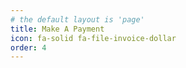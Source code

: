 ```yaml
---
# the default layout is 'page'
title: Make A Payment
icon: fa-solid fa-file-invoice-dollar
order: 4
---
```


<head>
<script 
  src="https://www.paypal.com/sdk/js?client-id=BAAfTvbygTUD4MCBtzjZF2uqY261QZ6_H36VWQhawliDoqHDEa-qxpWzE88kY_IcTIKeS_6Eb5hvu0aphk&components=hosted-buttons&enable-funding=venmo&currency=USD">
</script>
</head>
<body>
<div id="paypal-container-Q85RKARU5A6WY"></div>
<script>
  paypal.HostedButtons({
    hostedButtonId: "Q85RKARU5A6WY",
  }).render("#paypal-container-Q85RKARU5A6WY")
</script>
</body>
